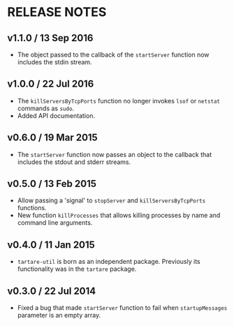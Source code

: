 # RELEASE NOTES

## v1.1.0 / 13 Sep 2016
* The object passed to the callback of the `startServer` function now includes the stdin stream. 

## v1.0.0 / 22 Jul 2016
* The `killServersByTcpPorts` function no longer invokes `lsof` or `netstat` commands as `sudo`.
* Added API documentation.

## v0.6.0 / 19 Mar 2015
* The `startServer` function now passes an object to the callback that includes the stdout and stderr streams.

## v0.5.0 / 13 Feb 2015
* Allow passing a 'signal' to `stopServer` and `killServersByTcpPorts` functions.
* New function `killProcesses` that allows killing processes by name and command line arguments.

## v0.4.0 / 11 Jan 2015
* `tartare-util` is born as an independent package. Previously its functionality was in the `tartare` package.

## v0.3.0 / 22 Jul 2014
* Fixed a bug that made `startServer` function to fail when `startupMessages` parameter is an empty array.
